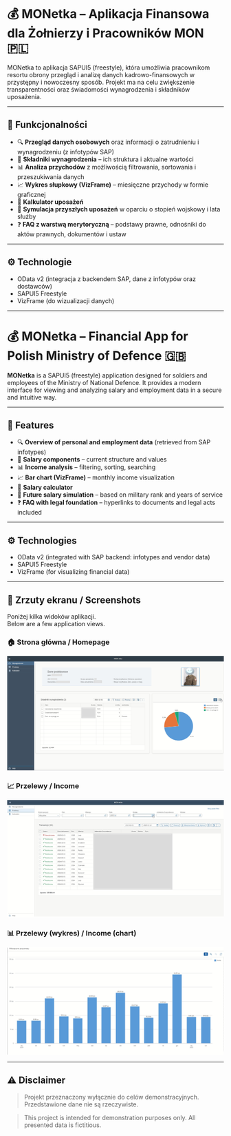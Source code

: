 # 💰 MONetka – Aplikacja Finansowa dla Żołnierzy i Pracowników MON 🇵🇱

MONetka to aplikacja SAPUI5 (freestyle), która umożliwia pracownikom resortu obrony przegląd i analizę danych kadrowo-finansowych w przystępny i nowoczesny sposób. Projekt ma na celu zwiększenie transparentności oraz świadomości wynagrodzenia i składników uposażenia.

---

## 🚀 Funkcjonalności

- 🔍 **Przegląd danych osobowych** oraz informacji o zatrudnieniu i wynagrodzeniu (z infotypów SAP)
- 💼 **Składniki wynagrodzenia** – ich struktura i aktualne wartości
- 📊 **Analiza przychodów** z możliwością filtrowania, sortowania i przeszukiwania danych
- 📈 **Wykres słupkowy (VizFrame)** – miesięczne przychody w formie graficznej
- 🧮 **Kalkulator uposażeń**
- 📅 **Symulacja przyszłych uposażeń** w oparciu o stopień wojskowy i lata służby
- ❓ **FAQ z warstwą merytoryczną** – podstawy prawne, odnośniki do aktów prawnych, dokumentów i ustaw

---

## ⚙️ Technologie

- OData v2 (integracja z backendem SAP, dane z infotypów oraz dostawców)
- SAPUI5 Freestyle
- VizFrame (do wizualizacji danych)

---

# 💰 MONetka – Financial App for Polish Ministry of Defence 🇬🇧

**MONetka** is a SAPUI5 (freestyle) application designed for soldiers and employees of the Ministry of National Defence. It provides a modern interface for viewing and analyzing salary and employment data in a secure and intuitive way.

---

## 🚀 Features

- 🔍 **Overview of personal and employment data** (retrieved from SAP infotypes)
- 💼 **Salary components** – current structure and values
- 📊 **Income analysis** – filtering, sorting, searching
- 📈 **Bar chart (VizFrame)** – monthly income visualization
- 🧮 **Salary calculator**
- 📅 **Future salary simulation** – based on military rank and years of service
- ❓ **FAQ with legal foundation** – hyperlinks to documents and legal acts included

---

## ⚙️ Technologies

- OData v2 (integrated with SAP backend: infotypes and vendor data)
- SAPUI5 Freestyle
- VizFrame (for visualizing financial data)

---

## 📸 Zrzuty ekranu / Screenshots

Poniżej kilka widoków aplikacji.  
Below are a few application views.

### 🏠 Strona główna / Homepage

![Homepage](screenshots/wynagrodzenie.png)

### 📈 Przelewy / Income

![Homepage](screenshots/przelewy.png)

### 📊 Przelewy (wykres) / Income (chart)

![Homepage](screenshots/przelewy_wykres.png)

---

## ⚠️ Disclaimer

>Projekt przeznaczony wyłącznie do celów demonstracyjnych. Przedstawione dane nie są rzeczywiste.

>This project is intended for demonstration purposes only. All presented data is fictitious.

